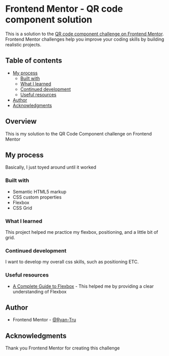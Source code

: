 # Frontend Mentor - QR code component solution

This is a solution to the [QR code component challenge on Frontend Mentor](https://www.frontendmentor.io/challenges/qr-code-component-iux_sIO_H). Frontend Mentor challenges help you improve your coding skills by building realistic projects. 

## Table of contents

- [My process](#my-process)
  - [Built with](#built-with)
  - [What I learned](#what-i-learned)
  - [Continued development](#continued-development)
  - [Useful resources](#useful-resources)
- [Author](#author)
- [Acknowledgments](#acknowledgments)


## Overview

This is my solution to the QR Code Component challenge on Frontend Mentor

## My process

Basically, I just toyed around until it worked

### Built with

- Semantic HTML5 markup
- CSS custom properties
- Flexbox
- CSS Grid


### What I learned

This project helped me practice my flexbox, positioning, and a little bit of grid.

### Continued development

I want to develop my overall css skills, such as positioning ETC.

### Useful resources

- [A Complete Guide to Flexbox](https://css-tricks.com/snippets/css/a-guide-to-flexbox/) - This helped me by providing a clear understanding of Flexbox


## Author

- Frontend Mentor - [@Ryan-Tru](https://www.frontendmentor.io/profile/Ryan-Tru)

## Acknowledgments

Thank you Frontend Mentor for creating this challenge
